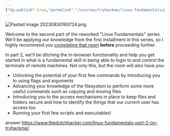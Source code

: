 ```yaml
---
{"dg-publish":true,"permalink":"/courses/tryhackme/linux-fandamentals/part-2/introduction-2/","dgPassFrontmatter":true,"noteIcon":""}
---
```


![Pasted image 20230830160724.png](/img/user/courses/tryhackme/linux_fandamentals/part_1/img/Pasted%20image%2020230830160724.png)

Welcome to the second part of the reworked "Linux Fundamentals" series. We'll be applying our knowledge from the first installment in this series, so I highly recommend you [completing that room](https://tryhackme.com/room/linuxfundamentalspart1) **before** proceeding further.

In part 2, we'll be ditching the in-browser functionality and help you get started in what is a fundamental skill in being able to login to and control the terminals of remote machines. Not only this, but the room will also have you:

- Unlocking the potential of your first few commands by introducing you to using flags and arguments
- Advancing your knowledge of the filesystem to perform some more useful commands such as copying and moving files
- Introducing you to the access mechanisms in place to keep files and folders secure and how to identify the things that our current user has access too
- Running your first few scripts and executables!

answer
https://www.thedutchhacker.com/linux-fundamentals-part-2-on-tryhackme/
